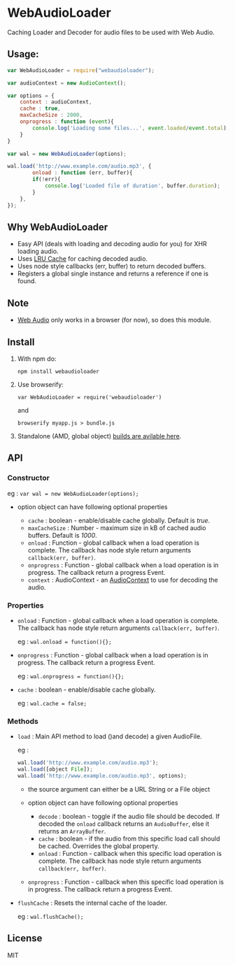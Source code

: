 WebAudioLoader
==============

Caching Loader and Decoder for audio files to be used with Web Audio.

## Usage:

```js
var WebAudioLoader = require("webaudioloader");

var audioContext = new AudioContext();

var options = {
	context : audioContext,
	cache : true,
	maxCacheSize : 2000,
	onprogress : function (event){
		console.log('Loading some files...', event.loaded/event.total);
	}
}

var wal = new WebAudioLoader(options);

wal.load('http://www.example.com/audio.mp3', {
		onload : function (err, buffer){
		if(!err){
			console.log('Loaded file of duration', buffer.duration);
		}
	},
});


```

## Why WebAudioLoader

- Easy API (deals with loading and decoding audio for you) for XHR loading audio.
- Uses [LRU Cache](https://www.npmjs.com/package/lru-cache) for caching decoded audio.
- Uses node style callbacks (err, buffer) to return decoded buffers.
- Registers a global single instance and returns a reference if one is found.

## Note

- [Web Audio](http://webaudio.github.io/web-audio-api/) only works in a browser (for now), so does this module.

## Install
1. With npm do:

	`npm install webaudioloader`

2. Use browserify:

	`var WebAudioLoader = require('webaudioloader')`

	and

	`browserify myapp.js > bundle.js`

3. Standalone (AMD, global object) [builds are avilable here](https://github.com/notthetup/webaudioloader/tree/master/dist).



## API

### Constructor

eg : `var wal = new WebAudioLoader(options);`

- option object can have following optional properties

	- `cache` : boolean - enable/disable cache globally. Default is _true_.
	- `maxCacheSize` : Number - maximum size in kB of cached audio buffers. Default is _1000_.
	- `onload` : Function - global callback when a load operation is complete. The callback has node style return arguments `callback(err, buffer)`.
	- `onprogress` : Function - global callback when a load operation is in progress. The callback return a progress Event.
	- `context` : AudioContext - an [AudioContext](http://webaudio.github.io/web-audio-api/#the-audiocontext-interface) to use for decoding the audio.


### Properties

- `onload` : Function - global callback when a load operation is complete. The callback has node style return arguments `callback(err, buffer)`.

	eg : `wal.onload = function(){};`

- `onprogress` : Function - global callback when a load operation is in progress. The callback return a progress Event.

	eg : `wal.onprogress = function(){};`

- `cache` : boolean - enable/disable cache globally.

	 eg : `wal.cache = false;`


### Methods

- `load` : Main API method to load ()and decode) a given AudioFile.

	eg :
	```js
	wal.load('http://www.example.com/audio.mp3');
	wal.load([object File]);
	wal.load('http://www.example.com/audio.mp3', options);
	```
	- the source argument can either be a URL String or a File object
	- option object can have following optional properties

		- `decode` : boolean - toggle if the audio file should be decoded. If decoded the `onload` callback returns an `AudioBuffer`, else it returns an `ArrayBuffer`.
		- `cache` : boolean - if the audio from this specific load call should be  cached. Overrides the global property.
		- `onload` : Function - callback when this specific load operation is complete. The callback has node style return arguments `callback(err, buffer)`.
	- `onprogress` : Function - callback when this specific load operation is in progress. The callback return a progress Event.

- `flushCache` : Resets the internal cache of the loader.

	eg : `wal.flushCache();`



## License

MIT
